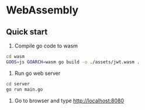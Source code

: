 # WebAssembly

## Quick start

1. Compile go code to wasm

```bash
cd wasm
GOOS=js GOARCH=wasm go build -o ./assets/jwt.wasm .
```

1. Run go web server

```bash
cd server
go run main.go
```

1. Go to browser and type <http://localhost:8080>
